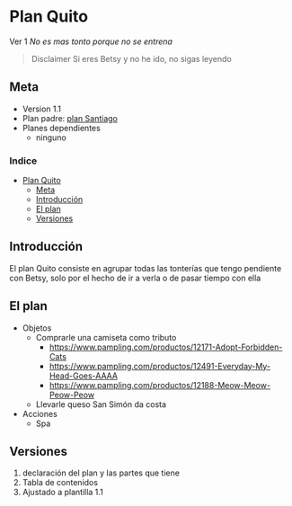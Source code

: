 # Plan Quito
Ver 1
_No es mas tonto porque no se entrena_

> Disclaimer  Si eres Betsy y no he ido, no sigas leyendo


## Meta
- Version 1.1
- Plan padre: [plan Santiago](Santiago.md)
- Planes dependientes
  - ninguno

### Indice
- [Plan Quito](#plan-quito)
  - [Meta](#meta)
  - [Introducción](#introducción)
  - [El plan](#el-plan)
  - [Versiones](#versiones)

## Introducción
El plan Quito consiste en agrupar todas las tonterías que tengo pendiente con Betsy, solo por el hecho de ir a verla o de pasar tiempo con ella

## El plan

- Objetos
  - Comprarle una camiseta como tributo
    - https://www.pampling.com/productos/12171-Adopt-Forbidden-Cats
    - https://www.pampling.com/productos/12491-Everyday-My-Head-Goes-AAAA
    - https://www.pampling.com/productos/12188-Meow-Meow-Peow-Peow
  - Llevarle queso San Simón da costa
- Acciones
  - Spa

## Versiones

1. declaración del plan y las partes que tiene
2. Tabla de contenidos
3. Ajustado a plantilla 1.1